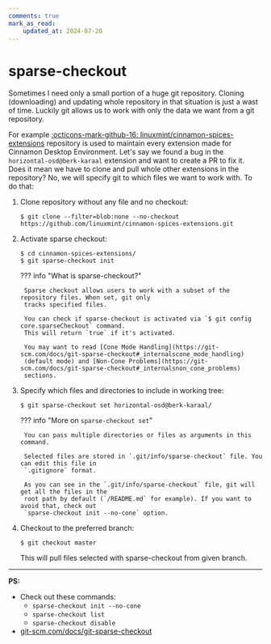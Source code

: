 ```yaml
---
comments: true
mark_as_read:
    updated_at: 2024-07-20
---
```


# sparse-checkout

Sometimes I need only a small portion of a huge git repository. Cloning (downloading) and updating
whole repository in that situation is just a wast of time. Luckily git allows us to work with only
the data we want from a git repository.

For example [:octicons-mark-github-16:
linuxmint/cinnamon-spices-extensions](https://github.com/linuxmint/cinnamon-spices-extensions)
repository is used to maintain every extension made for Cinnamon Desktop Environment. Let's say we
found a bug in the `horizontal-osd@berk-karaal` extension and want to create a PR to fix it. Does it
mean we have to clone and pull whole other extensions in the repository? No, we will specify git to
which files we want to work with. To do that:

1. Clone repository without any file and no checkout:

    ```console
    $ git clone --filter=blob:none --no-checkout https://github.com/linuxmint/cinnamon-spices-extensions.git
    ```

2. Activate sparse checkout:

    ```console
    $ cd cinnamon-spices-extensions/
    $ git sparse-checkout init
    ```

    ??? info "What is sparse-checkout?"

        Sparse checkout allows users to work with a subset of the repository files. When set, git only
        tracks specified files.

        You can check if sparse-checkout is activated via `$ git config core.sparseCheckout` command.
        This will return `true` if it's activated.

        You may want to read [Cone Mode Handling](https://git-scm.com/docs/git-sparse-checkout#_internalscone_mode_handling)
        (default mode) and [Non-Cone Problems](https://git-scm.com/docs/git-sparse-checkout#_internalsnon_cone_problems)
        sections.


3. Specify which files and directories to include in working tree:

    ```console
    $ git sparse-checkout set horizontal-osd@berk-karaal/
    ```

    ??? info "More on `sparse-checkout set`"

        You can pass multiple directories or files as arguments in this command.

        Selected files are stored in `.git/info/sparse-checkout` file. You can edit this file in
        `.gitignore` format.

        As you can see in the `.git/info/sparse-checkout` file, git will get all the files in the
        root path by default (`/README.md` for example). If you want to avoid that, check out
        `sparse-checkout init --no-cone` option.

4. Checkout to the preferred branch:

    ```console
    $ git checkout master
    ```

    This will pull files selected with sparse-checkout from given branch.

---

**PS:**

- Check out these commands:
    - `sparse-checkout init --no-cone`
    - `sparse-checkout list`
    - `sparse-checkout disable`
- [git-scm.com/docs/git-sparse-checkout](https://git-scm.com/docs/git-sparse-checkout)
